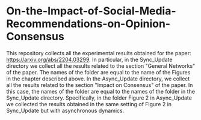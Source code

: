 # On-the-Impact-of-Social-Media-Recommendations-on-Opinion-Consensus

This repository collects all the experimental results obtained for the paper: https://arxiv.org/abs/2204.03299. 
In particular, in the Sync_Update directory we collect all the results related to the section "General Networks" of the paper. The names of the folder are equal to the name of the Figures in the chapter described above. 
In the Async_Update directory, we collect all the results related to the section "Impact on Consensus" of the paper. In this case, the names of the folder are equal to the names of the folder in the Sync_Update directory. Specifically, in the folder Figure 2 in Async_Update we collected the results obtained in the same setting of Figure 2 in Sync_Update but with asynchronous dynamics.
